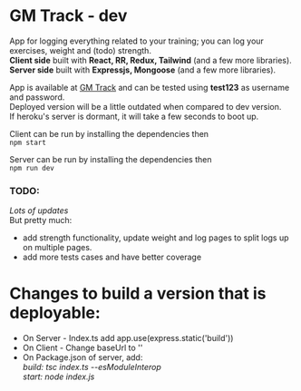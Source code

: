 # GM Track - dev

App for logging everything related to your training; you can log your exercises, weight and (todo) strength.  
**Client side** built with **React, RR, Redux, Tailwind** (and a few more libraries).  
**Server side** built with **Expressjs, Mongoose** (and a few more libraries).

App is available at [GM Track](https://gmtrack2.herokuapp.com/) and can be tested using **test123** as username and password.  
Deployed version will be a little outdated when compared to dev version.  
If heroku's server is dormant, it will take a few seconds to boot up.

Client can be run by installing the dependencies then  
`npm start`

Server can be run by installing the dependencies then  
`npm run dev`

### TODO:

_Lots of updates_  
But pretty much:

- add strength functionality, update weight and log pages to split logs up on multiple pages.
- add more tests cases and have better coverage

# Changes to build a version that is deployable:

- On Server - Index.ts add app.use(express.static('build'))
- On Client - Change baseUrl to ''
- On Package.json of server, add:  
  _build: tsc index.ts --esModuleInterop_  
  _start: node index.js_
